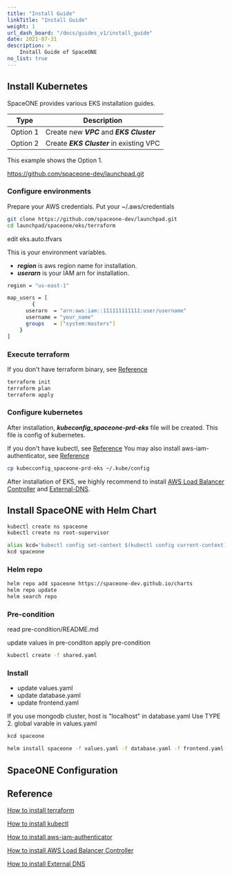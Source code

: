 ```yaml
---
title: "Install Guide"
linkTitle: "Install Guide"
weight: 1
url_dash_board: "/docs/guides_v1/install_guide"
date: 2021-07-31
description: >
    Install Guide of SpaceONE
no_list: true
---
```


## Install Kubernetes

SpaceONE provides various EKS installation guides.

| Type | Description |
|---   | ---   |
| Option 1 | Create new ***VPC*** and ***EKS Cluster*** |
| Option 2 | Create ***EKS Cluster*** in existing VPC |


This example shows the Option 1.

https://github.com/spaceone-dev/launchpad.git

### Configure environments

Prepare your AWS credentials. Put your ~/.aws/credentials

~~~bash
git clone https://github.com/spaceone-dev/launchpad.git
cd launchpad/spaceone/eks/terraform
~~~

edit eks.auto.tfvars

This is your environment variables.

* ***region*** is aws region name for installation.
* ***userarn*** is your IAM arn for installation.

~~~bash
region = "us-east-1"

map_users = [
		{
      userarn  = "arn:aws:iam::111111111111:user/username"
      username = "your_name"
      groups   = ["system:masters"]
    }
]

~~~

### Execute terraform

If you don't have terraform binary, see [Reference](#reference)
~~~bash
terraform init
terraform plan
terraform apply
~~~

### Configure kubernetes

After installation, ***kubeconfig_spaceone-prd-eks*** file will be created. This file is config of kubernetes.

If you don't have kubectl, see [Reference](#reference)
You may also install aws-iam-authenticator, see [Reference](#reference)
~~~bash
cp kubecconfig_spaceone-prd-eks ~/.kube/config
~~~

After installation of EKS, we highly recommend to install [AWS Load Balancer Controller](#reference) and [External-DNS](#reference).






## Install SpaceONE with Helm Chart

~~~bash
kubectl create ns spaceone
kubectl create ns root-supervisor

alias kcd='kubectl config set-context $(kubectl config current-context) --namespace'
kcd spaceone
~~~

### Helm repo

~~~bash
helm repo add spaceone https://spaceone-dev.github.io/charts
helm repo update
helm search repo
~~~

### Pre-condition

read pre-condition/README.md

update values in pre-conditon
apply pre-condition

~~~bash
kubectl create -f shared.yaml
~~~

### Install

* update values.yaml
* update database.yaml
* update frontend.yaml


If you use mongodb cluster,
host is "localhost" in database.yaml
Use TYPE 2. global varable in values.yaml

~~~bash
kcd spaceone

helm install spaceone -f values.yaml -f database.yaml -f frontend.yaml spaceone/spaceone

~~~

## SpaceONE Configuration


## Reference

[How to install terraform](https://learn.hashicorp.com/tutorials/terraform/install-cli)

[How to install kubectl](https://kubernetes.io/docs/tasks/tools/)

[How to install aws-iam-authenticator](https://docs.aws.amazon.com/eks/latest/userguide/install-aws-iam-authenticator.html)

[How to install AWS Load Balancer Controller](https://docs.aws.amazon.com/eks/latest/userguide/aws-load-balancer-controller.html)

[How to install External DNS](https://github.com/spaceone-dev/launchpad/tree/master/spaceone/external-dns)

